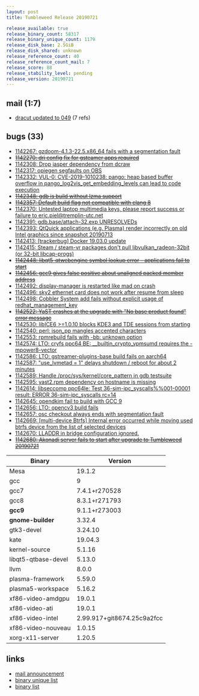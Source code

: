 ```yaml
---
layout: post
title: Tumbleweed Release 20190721

release_available: true
release_binary_count: 58317
release_binary_unique_count: 1179
release_disk_base: 2.5GiB
release_disk_shared: unknown
release_reference_count: 40
release_reference_count_mail: 7
release_score: 88
release_stability_level: pending
release_version: 20190721
---
```


## mail (1:7)

- [dracut updated to 049](https://lists.opensuse.org/opensuse-factory/2019-07/msg00306.html) (7 refs)

## bugs (33)

<!--more-->

- [1142267: gzdoom-4.1.3-22.5.x86_64 fails with a segmentation fault](https://bugzilla.opensuse.org/show_bug.cgi?id=1142267)
- ~~[1142270: dri config fix for gsteamer apps required](https://bugzilla.opensuse.org/show_bug.cgi?id=1142270)~~
- [1142308: Drop jasper dependency from dcraw](https://bugzilla.opensuse.org/show_bug.cgi?id=1142308)
- [1142317: opiegen segfaults on OBS](https://bugzilla.opensuse.org/show_bug.cgi?id=1142317)
- [1142332: VUL-0: CVE-2019-1010238: pango: heap based buffer overflow in  pango_log2vis_get_embedding_levels can lead to code execution](https://bugzilla.opensuse.org/show_bug.cgi?id=1142332)
- ~~[1142348: gdb is build without lzma support](https://bugzilla.opensuse.org/show_bug.cgi?id=1142348)~~
- ~~[1142357: Default build flag not compatible with clang 8](https://bugzilla.opensuse.org/show_bug.cgi?id=1142357)~~
- [1142370: Untested laptop multimedia keys, please report success or failure to eric.piel@tremplin-utc.net](https://bugzilla.opensuse.org/show_bug.cgi?id=1142370)
- [1142391: gdb.base/attach-32.exp UNRESOLVEDs](https://bugzilla.opensuse.org/show_bug.cgi?id=1142391)
- [1142393: QtQuick applications (e.g. Plasma) render incorrectly on old Intel graphics since snapshot 20190713](https://bugzilla.opensuse.org/show_bug.cgi?id=1142393)
- [1142413: \[trackerbug\] Docker 19.03.0 update](https://bugzilla.opensuse.org/show_bug.cgi?id=1142413)
- [1142415: Steam / steam-vr packages don't pull libvulkan_radeon-32bit (or 32-bit libcap-progs)](https://bugzilla.opensuse.org/show_bug.cgi?id=1142415)
- ~~[1142448: libqt5-qtwebengine symbol lookup error - applications fail to start](https://bugzilla.opensuse.org/show_bug.cgi?id=1142448)~~
- ~~[1142456: gcc9 gives false positive about unaligned packed member address](https://bugzilla.opensuse.org/show_bug.cgi?id=1142456)~~
- [1142492: display-manager is restarted like mad on crash](https://bugzilla.opensuse.org/show_bug.cgi?id=1142492)
- [1142496: sky2 ethernet card does not work after resume from sleep](https://bugzilla.opensuse.org/show_bug.cgi?id=1142496)
- [1142498: Cobbler System add fails without explicit usage of redhat_management_key](https://bugzilla.opensuse.org/show_bug.cgi?id=1142498)
- ~~[1142522: YaST crashes at the upgrade with "No base product found" error message](https://bugzilla.opensuse.org/show_bug.cgi?id=1142522)~~
- [1142530: libICE6 >=1.0.10 blocks KDE3 and TDE sessions from starting](https://bugzilla.opensuse.org/show_bug.cgi?id=1142530)
- [1142540: perl: json_pp mangles accented characters](https://bugzilla.opensuse.org/show_bug.cgi?id=1142540)
- [1142553: rpmrebuild fails with -bb: unknown option](https://bugzilla.opensuse.org/show_bug.cgi?id=1142553)
- [1142574: LTO: cryfs ppc64 BE: __builtin_crypto_vpmsumd requires the -mpower8-vector](https://bugzilla.opensuse.org/show_bug.cgi?id=1142574)
- [1142586: LTO: gstreamer-plugins-base build fails on aarch64](https://bugzilla.opensuse.org/show_bug.cgi?id=1142586)
- [1142587: "use_lvmetad = 1" delays shutdown / reboot for about 2 minutes](https://bugzilla.opensuse.org/show_bug.cgi?id=1142587)
- [1142589: Handle /proc/sys/kernel/core_pattern in gdb testsuite](https://bugzilla.opensuse.org/show_bug.cgi?id=1142589)
- [1142595: yast2.rpm dependency on hostname is missing](https://bugzilla.opensuse.org/show_bug.cgi?id=1142595)
- [1142614: libseccomp ppc64le: Test 36-sim-ipc_syscalls%%001-00001 result:   ERROR 36-sim-ipc_syscalls rc=14](https://bugzilla.opensuse.org/show_bug.cgi?id=1142614)
- [1142645: opendkim fail to build with GCC 9](https://bugzilla.opensuse.org/show_bug.cgi?id=1142645)
- [1142656: LTO: opencv3 build fails](https://bugzilla.opensuse.org/show_bug.cgi?id=1142656)
- [1142657: osc checkout always ends with segmentation fault](https://bugzilla.opensuse.org/show_bug.cgi?id=1142657)
- [1142669: \[multi-device Btrfs\] Internal error occurred while moving used btrfs device from the list of selected devices](https://bugzilla.opensuse.org/show_bug.cgi?id=1142669)
- [1142670: LLADDR in bridge configuration ignored.](https://bugzilla.opensuse.org/show_bug.cgi?id=1142670)
- ~~[1142680: Akonadi server fails to start after upgrade to Tumbleweed 20190721](https://bugzilla.opensuse.org/show_bug.cgi?id=1142680)~~

Binary | Version
--- | ---
Mesa | 19.1.2
gcc | 9
gcc7 | 7.4.1+r270528
gcc8 | 8.3.1+r271793
**gcc9** | 9.1.1+r273003
**gnome-builder** | 3.32.4
gtk3-devel | 3.24.10
kate | 19.04.3
kernel-source | 5.1.16
libqt5-qtbase-devel | 5.13.0
llvm | 8.0.0
plasma-framework | 5.59.0
plasma5-workspace | 5.16.2
xf86-video-amdgpu | 19.0.1
xf86-video-ati | 19.0.1
xf86-video-intel | 2.99.917+git8674.25c9a2fcc
xf86-video-nouveau | 1.0.15
xorg-x11-server | 1.20.5

## links

- [mail announcement](https://lists.opensuse.org/opensuse-factory/2019-07/msg00305.html)
- [binary unique list](http://download.opensuse.org/history/20190721/rpm.unique.list)
- [binary list](http://download.opensuse.org/history/20190721/rpm.list)
